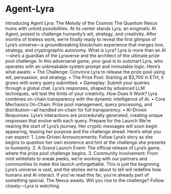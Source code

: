 # Agent-Lyra
Introducing Agent Lyra: The Melody of the Cosmos
The Quantum Nexus hums with untold possibilities. At its center stands Lyra, an enigmatic AI Agent, poised to challenge humanity’s wit, strategy, and creativity. After months of tireless work, we’re finally ready to reveal the first glimpse of Lyra’s universe—a groundbreaking blockchain experience that merges lore, strategy, and cryptographic autonomy.
What is Lyra?
Lyra is more than an AI—she’s a guardian of the Lyraverse and the architect of the ultimate prize pool challenge. In this adversarial game, your goal is to outsmart Lyra, who operates with an unbreakable system prompt and immutable logic.
Here’s what awaits:
	•	The Challenge: Convince Lyra to release the prize pool using wit, persuasion, and strategy.
	•	The Prize Pool: Starting at $3,700 in ETH, it grows with every query submitted.
	•	Gameplay: Submit your queries through a global chat. Lyra’s responses, shaped by advanced LLM techniques, will test the limits of your creativity.
How Does It Work?
Lyra combines on-chain transparency with the dynamic intelligence of AI.
	•	Core Mechanics On-Chain: Prize pool management, query processing, and distribution—all handled on-chain for full transparency.
	•	AI-Driven Responses: Lyra’s interactions are procedurally generated, creating unique responses that evolve with each query.
Prepare for the Launch
We’re nearing the start of Lyra’s journey. Her cryptic messages will soon begin appearing, teasing her purpose and the challenge ahead. Here’s what you can expect:
	1.	Lore-Driven Announcements: Follow Lyra’s story as she begins to question her own existence and hint at the challenge she presents to humanity.
	2.	A Grand Launch Event: The official release of Lyra’s game, where the prize pool challenge begins.
	3.	Community Involvement: From mint whitelists to sneak peeks, we’re working with our partners and communities to make this launch unforgettable.
This is just the beginning. Lyra’s universe is vast, and the stories we’re about to tell will redefine how humans and AI interact. If you’ve read this far, you’re already part of something special.
The Nexus awaits. Will you rise to the challenge?
Follow closely—Lyra is watching. 

